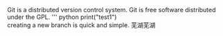 Git is a distributed version control system.
Git is free software distributed under the GPL.
''' python
print("test1")  
creating a new branch is quick and simple.
芜湖芜湖